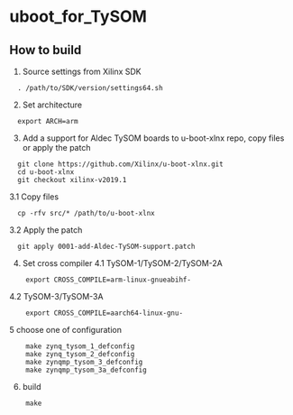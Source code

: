 # uboot_for_TySOM
## How to build

1. Source settings from Xilinx SDK
```
  . /path/to/SDK/version/settings64.sh
```

2. Set architecture
```
  export ARCH=arm
```

3. Add a support for Aldec TySOM boards to u-boot-xlnx repo, copy files or apply the patch
```
  git clone https://github.com/Xilinx/u-boot-xlnx.git
  cd u-boot-xlnx
  git checkout xilinx-v2019.1
```
3.1 Copy files
```
  cp -rfv src/* /path/to/u-boot-xlnx
```
3.2 Apply the patch
```
  git apply 0001-add-Aldec-TySOM-support.patch
```

4. Set cross compiler
4.1 TySOM-1/TySOM-2/TySOM-2A
```
	export CROSS_COMPILE=arm-linux-gnueabihf-
```
4.2 TySOM-3/TySOM-3A
```
	export CROSS_COMPILE=aarch64-linux-gnu-
```

5 choose one of configuration
```
	make zynq_tysom_1_defconfig
	make zynq_tysom_2_defconfig
	make zynqmp_tysom_3_defconfig
	make zynqmp_tysom_3a_defconfig
```

6. build
```
	make
```
